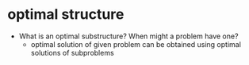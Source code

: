 # optimal structure 
- What is an optimal substructure? When might a problem have one?
  - optimal solution of given problem can be obtained using optimal solutions of subproblems